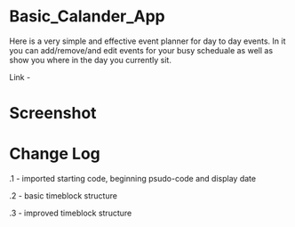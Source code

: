 # Basic_Calander_App

Here is a very simple and effective event planner for day to day events. In it you can add/remove/and edit events for your busy scheduale as well as show you where in the day you currently sit.

Link - 

# Screenshot

# Change Log

.1 - imported starting code, beginning psudo-code and display date

.2 - basic timeblock structure

.3 - improved timeblock structure 